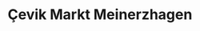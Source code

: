 ---
title: "Çevik Markt Meinerzhagen"
url: /meinerzhagen/cevik-markt-meinerzhagen/
shop: Gemüse & Obst
---